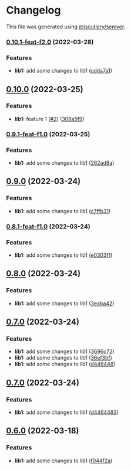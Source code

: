 # Changelog

This file was generated using [@jscutlery/semver](https://github.com/jscutlery/semver).

### [0.10.1-feat-f2.0](https://github.com/rostyk-begey/nx-sandbox/compare/lib1-0.10.0...lib1-0.10.1-feat-f2.0) (2022-03-28)


### Features

* **lib1:** add some changes to lib1 ([cdda7a1](https://github.com/rostyk-begey/nx-sandbox/commit/cdda7a1ffcf4d7d021cf83969472dc84e43a3853))

## [0.10.0](https://github.com/rostyk-begey/nx-sandbox/compare/lib1-0.9.0...lib1-0.10.0) (2022-03-25)


### Features

* **lib1:** feature 1 ([#2](https://github.com/rostyk-begey/nx-sandbox/issues/2)) ([308a5f9](https://github.com/rostyk-begey/nx-sandbox/commit/308a5f9a176144e018ba409b0e9c9a33c5947a35))

### [0.9.1-feat-f1.0](https://github.com/rostyk-begey/nx-sandbox/compare/lib1-0.9.0...lib1-0.9.1-feat-f1.0) (2022-03-25)


### Features

* **lib1:** add some changes to lib1 ([282ad8a](https://github.com/rostyk-begey/nx-sandbox/commit/282ad8a782bb9fb7761e2080c16c7623712d5a96))

## [0.9.0](https://github.com/rostyk-begey/nx-sandbox/compare/lib1-0.8.0...lib1-0.9.0) (2022-03-24)


### Features

* **lib1:** add some changes to lib1 ([c7ffb31](https://github.com/rostyk-begey/nx-sandbox/commit/c7ffb319e6215aaa2315d422b256bdce20d091bc))

### [0.8.1-feat-f1.0](https://github.com/rostyk-begey/nx-sandbox/compare/lib1-0.8.0...lib1-0.8.1-feat-f1.0) (2022-03-24)


### Features

* **lib1:** add some changes to lib1 ([e0303f1](https://github.com/rostyk-begey/nx-sandbox/commit/e0303f171c44c5e45028a254189dda5fbbe8e3c5))

## [0.8.0](https://github.com/rostyk-begey/nx-sandbox/compare/lib1-0.7.0...lib1-0.8.0) (2022-03-24)


### Features

* **lib1:** add some changes to lib1 ([3eaba42](https://github.com/rostyk-begey/nx-sandbox/commit/3eaba4238f3530dbbf1ca53d34f43b9a95e89407))

## [0.7.0](https://github.com/rostyk-begey/nx-sandbox/compare/lib1-0.6.0...lib1-0.7.0) (2022-03-24)


### Features

* **lib1:** add some changes to lib1 ([3696c72](https://github.com/rostyk-begey/nx-sandbox/commit/3696c7278971711f063f89fe5cf576fa32ceb025))
* **lib1:** add some changes to lib1 ([36ef3bf](https://github.com/rostyk-begey/nx-sandbox/commit/36ef3bf863a1b5b8cadb53266b1048d8128dc96e))
* **lib1:** add some changes to lib1 ([d446448](https://github.com/rostyk-begey/nx-sandbox/commit/d446448390c363c3ce17827c6fdacb512cb228ab))

## [0.7.0](https://github.com/rostyk-begey/nx-sandbox/compare/lib1-0.6.0...lib1-0.7.0) (2022-03-24)


### Features

* **lib1:** add some changes to lib1 ([d4464483](https://github.com/rostyk-begey/nx-sandbox/commit/d446448390c363c3ce17827c6fdacb512cb228ab))

## [0.6.0](https://github.com/rostyk-begey/nx-sandbox/compare/lib1-0.5.0...lib1-0.6.0) (2022-03-18)


### Features

* **lib1:** add some changes to lib1 ([f044f2a](https://github.com/rostyk-begey/nx-sandbox/commit/f044f2a501f5973616afbf0dec95051dc4e56b54))
